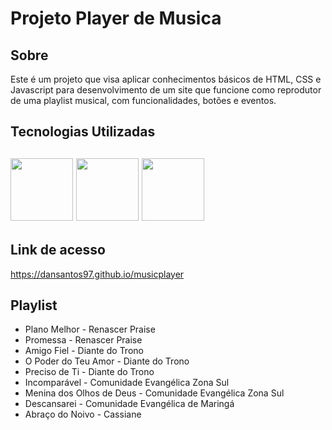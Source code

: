 # Projeto Player de Musica

<h2>Sobre</h2>

Este é um projeto que visa aplicar conhecimentos básicos de HTML, CSS e Javascript para desenvolvimento de um site que funcione como reprodutor de uma playlist musical, com funcionalidades, botões e eventos.

<h2>Tecnologias Utilizadas<h2>
  
  <img width="100px" src="https://user-images.githubusercontent.com/85634326/129466078-52ab8e30-b728-4c3e-99f6-1f11ed42ecd6.png"> <img width="100px" src="https://user-images.githubusercontent.com/85634326/129466080-01002450-b2d7-4a54-a076-92c30b256f6f.png"> <img width="100px" src="https://user-images.githubusercontent.com/85634326/129466286-2b64b448-38b2-4e09-a06a-3eb0b5e5b662.png">
  
<h2>Link de acesso</h2>
  
  <a href="https://dansantos97.github.io/musicplayer">https://dansantos97.github.io/musicplayer</a>
  
<h2>Playlist</h2>
  <ul>
    <li>Plano Melhor - Renascer Praise</li>
    <li>Promessa - Renascer Praise</li>
    <li>Amigo Fiel - Diante do Trono</li>
    <li>O Poder do Teu Amor - Diante do Trono</li>
    <li>Preciso de Ti - Diante do Trono</li>
    <li>Incomparável - Comunidade Evangélica Zona Sul</li>
    <li>Menina dos Olhos de Deus - Comunidade Evangélica Zona Sul</li>
    <li>Descansarei - Comunidade Evangélica de Maringá</li>
    <li>Abraço do Noivo - Cassiane</li>
  </ul>
